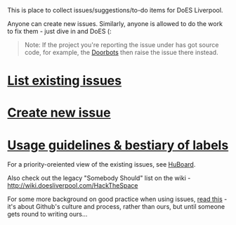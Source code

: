 This is place to collect issues/suggestions/to-do items for DoES Liverpool.

Anyone can create new issues.  Similarly, anyone is allowed to do the work to fix them - just dive in and DoES (:

> Note: If the project you're reporting the issue under has got source code, for example, the [Doorbots](https://github.com/DoESLiverpool/doorbot-setup) then raise the issue there instead.

# [List existing issues](https://github.com/DoESLiverpool/somebody-should/issues)
# [Create new issue](https://github.com/DoESLiverpool/somebody-should/issues/new)
# [Usage guidelines & bestiary of labels](https://github.com/DoESLiverpool/somebody-should/blob/master/CONTRIBUTING.md)

For a priority-oreiented view of the existing issues, see [HuBoard](https://huboard.com/DoESliverpool/somebody-should).

Also check out the legacy "Somebody Should" list on the wiki - http://wiki.doesliverpool.com/HackTheSpace

For some more background on good practice when using issues, [read this](http://ben.balter.com/2014/11/06/rules-of-communicating-at-github/) - it's about Github's culture and process, rather than ours, but until someone gets round to writing ours...
